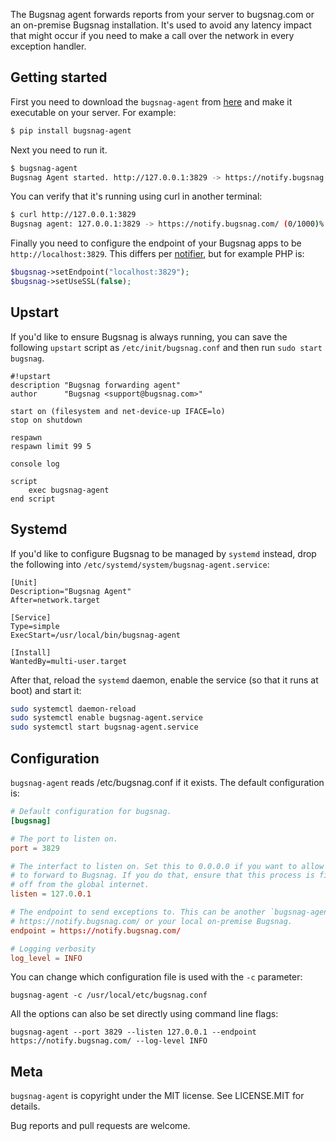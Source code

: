 The Bugsnag agent forwards reports from your server to bugsnag.com or an
on-premise Bugsnag installation. It's used to avoid any latency impact that
might occur if you need to make a call over the network in every exception
handler.

## Getting started

First you need to download the `bugsnag-agent` from
[here](http://git.io/q2AUSA)
and make it executable on your server. For example:

```bash
$ pip install bugsnag-agent
```

Next you need to run it.

```bash
$ bugsnag-agent
Bugsnag Agent started. http://127.0.0.1:3829 -> https://notify.bugsnag.com/
```

You can verify that it's running using curl in another terminal:

```bash
$ curl http://127.0.0.1:3829
Bugsnag agent: 127.0.0.1:3829 -> https://notify.bugsnag.com/ (0/1000)%
```

Finally you need to configure the endpoint of your Bugsnag apps to be `http://localhost:3829`. This differs per [notifier](https://bugsnag.com/docs/notifiers), but for example PHP is:

```php
$bugsnag->setEndpoint("localhost:3829");
$bugsnag->setUseSSL(false);
```

## Upstart

If you'd like to ensure Bugsnag is always running, you can save the following `upstart` script as `/etc/init/bugsnag.conf` and then run `sudo start bugsnag`.

```upstart
#!upstart
description "Bugsnag forwarding agent"
author      "Bugsnag <support@bugsnag.com>"

start on (filesystem and net-device-up IFACE=lo)
stop on shutdown

respawn
respawn limit 99 5

console log

script
    exec bugsnag-agent
end script
```

## Systemd

If you'd like to configure Bugsnag to be managed by `systemd` instead, drop the following into `/etc/systemd/system/bugsnag-agent.service`:

```
[Unit]
Description="Bugsnag Agent"
After=network.target

[Service]
Type=simple
ExecStart=/usr/local/bin/bugsnag-agent

[Install]
WantedBy=multi-user.target
```

After that, reload the `systemd` daemon, enable the service (so that it runs at boot) and start it:

```bash
sudo systemctl daemon-reload
sudo systemctl enable bugsnag-agent.service
sudo systemctl start bugsnag-agent.service
```

## Configuration

`bugsnag-agent` reads /etc/bugsnag.conf if it exists. The default configuration is:

```conf
# Default configuration for bugsnag.
[bugsnag]

# The port to listen on.
port = 3829

# The interfact to listen on. Set this to 0.0.0.0 if you want to allow anyone
# to forward to Bugsnag. If you do that, ensure that this process is firewalled
# off from the global internet.
listen = 127.0.0.1

# The endpoint to send exceptions to. This can be another `bugsnag-agent`,
# https://notify.bugsnag.com/ or your local on-premise Bugsnag.
endpoint = https://notify.bugsnag.com/

# Logging verbosity
log_level = INFO
```

You can change which configuration file is used with the `-c` parameter:

```
bugsnag-agent -c /usr/local/etc/bugsnag.conf
```

All the options can also be set directly using command line flags:

```
bugsnag-agent --port 3829 --listen 127.0.0.1 --endpoint https://notify.bugsnag.com/ --log-level INFO
```

## Meta
`bugsnag-agent` is copyright under the MIT license. See LICENSE.MIT for details.

Bug reports and pull requests are welcome.
